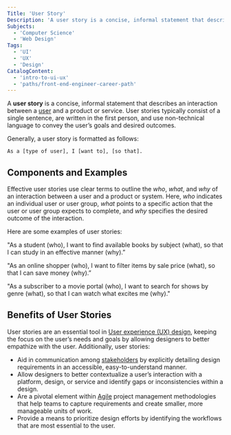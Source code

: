 ```yaml
---
Title: 'User Story'
Description: 'A user story is a concise, informal statement that describes an interaction between a user and a product or service.'
Subjects:
  - 'Computer Science'
  - 'Web Design'
Tags:
  - 'UI'
  - 'UX'
  - 'Design'
CatalogContent:
  - 'intro-to-ui-ux'
  - 'paths/front-end-engineer-career-path'
---
```


A **user story** is a concise, informal statement that describes an interaction between a [user](https://www.codecademy.com/resources/docs/uiux/user-and-end-user) and a product or service. User stories typically consist of a single sentence, are written in the first person, and use non-technical language to convey the user’s goals and desired outcomes.

Generally, a user story is formatted as follows:

```plaintext
As a [type of user], I [want to], [so that].
```

## Components and Examples

Effective user stories use clear terms to outline the _who_, _what_, and _why_ of an interaction between a user and a product or system. Here, _who_ indicates an individual user or user group, _what_ points to a specific action that the user or user group expects to complete, and _why_ specifies the desired outcome of the interaction.

Here are some examples of user stories:

"As a student (who), I want to find available books by subject (what), so that I can study in an effective manner (why).”

"As an online shopper (who), I want to filter items by sale price (what), so that I can save money (why).”

"As a subscriber to a movie portal (who), I want to search for shows by genre (what), so that I can watch what excites me (why)."

## Benefits of User Stories

User stories are an essential tool in [User experience (UX) design](https://www.codecademy.com/resources/docs/uiux/ux-design), keeping the focus on the user’s needs and goals by allowing designers to better empathize with the user.  Additionally, user stories:

- Aid in communication among [stakeholders](https://www.codecademy.com/resources/docs/uiux/stakeholder) by explicitly detailing design requirements in an accessible, easy-to-understand manner.
- Allow designers to better contextualize a user’s interaction with a platform, design, or service and identify gaps or inconsistencies within a design.
- Are a pivotal element within [Agile](https://www.codecademy.com/resources/docs/general/software-development-life-cycle/agile-model) project management methodologies that help teams to capture requirements and create smaller, more manageable units of work.
- Provide a means to prioritize design efforts by identifying the workflows that are most essential to the user.
